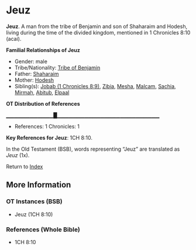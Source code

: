 # Jeuz
**Jeuz**. 
A man from the tribe of Benjamin and son of Shaharaim and Hodesh, living during the time of the divided kingdom, mentioned in 1 Chronicles 8:10 (acai). 




**Familial Relationships of Jeuz**


* Gender: male
* Tribe/Nationality: [Tribe of Benjamin](../../../groups/md/acai/Benjamin.md)
* Father: [Shaharaim](Shaharaim.md)
* Mother: [Hodesh](Hodesh.md)
* Sibling(s): [Jobab (1 Chronicles 8:9)](Jobab.4.md), [Zibia](Zibia.md), [Mesha](Mesha.md), [Malcam](Malcam.md), [Sachia](Sachia.md), [Mirmah](Mirmah.md), [Abitub](Abitub.md), [Elpaal](Elpaal.md)


**OT Distribution of References**

▁▁▁▁▁▁▁▁▁▁▁▁█▁▁▁▁▁▁▁▁▁▁▁▁▁▁▁▁▁▁▁▁▁▁▁▁▁▁
* References: 1 Chronicles: 1



**Key References for Jeuz**: 
1CH 8:10. 


In the Old Testament (BSB), words representing “Jeuz” are translated as 
*Jeuz* (1x). 




Return to [Index](00-Index.md)

## More Information

### OT Instances (BSB)

* Jeuz (1CH 8:10)



### References (Whole Bible)

* 1CH 8:10



